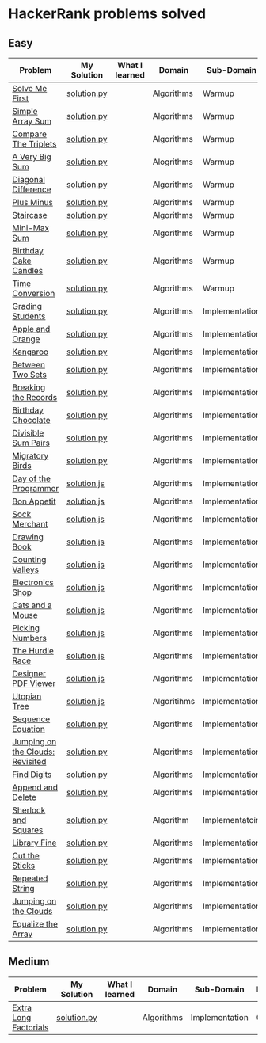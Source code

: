 # HackerRank problems solved

## Easy

| Problem                                                 | My Solution                        | What I learned | Domain      | Sub-Domain     | Date Solved |
| ------------------------------------------------------- | ---------------------------------- | -------------- | ----------- | -------------- | ----------- |
| [Solve Me First][1]                                     | [solution.py][2]                   |                | Algorithms  | Warmup         | 08/28/2019  |
| [Simple Array Sum][4]                                   | [solution.py][5]                   |                | Algorithms  | Warmup         | 08/28/2019  |
| [Compare The Triplets][7]                               | [solution.py][8]                   |                | Algorithms  | Warmup         | 08/28/2019  |
| [A Very Big Sum][10]                                    | [solution.py][11]                  |                | Alogrithms  | Warmup         | 08/29/2019  |
| [Diagonal Difference][14]                               | [solution.py][15]                  |                | Algorithms  | Warmup         | 08/30/2019  |
| [Plus Minus][17]                                        | [solution.py][18]                  |                | Algorithms  | Warmup         | 08/31/2019  |
| [Staircase][20]                                         | [solution.py][21]                  |                | Algorithms  | Warmup         | 08/31/2019  |
| [Mini-Max Sum][23]                                      | [solution.py][24]                  |                | Algorithms  | Warmup         | 09/01/2019  |
| [Birthday Cake Candles][26]                             | [solution.py][27]                  |                | Algorithms  | Warmup         | 09/01/2019  |
| [Time Conversion][29]                                   | [solution.py][30]                  |                | Algorithms  | Warmup         | 09/01/2019  |
| [Grading Students][32]                                  | [solution.py][33]                  |                | Algorithms  | Implementation | 09/01/2019  |
| [Apple and Orange][35]                                  | [solution.py][36]                  |                | Algorithms  | Implementation | 09/01/2019  |
| [Kangaroo][38]                                          | [solution.py][39]                  |                | Algorithms  | Implementation | 09/01/2019  |
| [Between Two Sets][41]                                  | [solution.py][42]                  |                | Algorithms  | Implementation | 09/01/2019  |
| [Breaking the Records][44]                              | [solution.py][45]                  |                | Algorithms  | Implementation | 09/01/2019  |
| [Birthday Chocolate][47]                                | [solution.py][48]                  |                | Algorithms  | Implementation | 09/01/2019  |
| [Divisible Sum Pairs][50]                               | [solution.py][51]                  |                | Algorithms  | Implementation | 09/01/2019  |
| [Migratory Birds][53]                                   | [solution.py][54]                  |                | Algorithms  | Implementation | 09/01/2019  |
| [Day of the Programmer][dayoftheprogrammer1]            | [solution.js][dayoftheprogrammer2] |                | Algorithms  | Implementation | 01/08/2020  |
| [Bon Appetit][bonappetit1]                              | [solution.js][bonappetit2]         |                | Algorithms  | Implementation | 01/08/2020  |
| [Sock Merchant][sockmerchant1]                          | [solution.js][sockmerchant2]       |                | Algorithms  | Implementation | 01/09/2020  |
| [Drawing Book][drawingbook1]                            | [solution.js][drawingbook2]        |                | Algorithms  | Implementation | 01/10/2020  |
| [Counting Valleys][countingvalleys1]                    | [solution.js][countingvalleys1]    |                | Algorithms  | Implementation | 01/11/2020  |
| [Electronics Shop][electronicsshop1]                    | [solution.js][electronicsshop2]    |                | Algorithms  | Implementation | 01/12/2020  |
| [Cats and a Mouse][catsandamouse1]                      | [solution.js][catsandamouse2]      |                | Algorithms  | Implementation | 01/13/2020  |
| [Picking Numbers][pickingnumbers1]                      | [solution.js][pickingnumbers2]     |                | Algorithms  | Implementation | 01/14/2020  |
| [The Hurdle Race][thehurdlerace1]                       | [solution.js][thehurdlerace2]      |                | Algorithms  | Implementation | 01/15/2020  |
| [Designer PDF Viewer][pdfviewer1]                       | [solution.js][pdfviewer2]          |                | Algorithms  | Implementation | 01/16/2020  |
| [Utopian Tree][utopiantree1]                            | [solution.js][utopiantree2]        |                | Algoritihms | Implementation | 01/17/2020  |
| [Sequence Equation][sequenceequation1]                  | [solution.py][sequenceequation2]   |                | Algorithms  | Implementation | 01/31/2020  |
| [Jumping on the Clouds: Revisited][jumpingontheclouds1] | [solution.py][jumpingontheclouds2] |                | Algorithms  | Implementation | 02/01/2020  |
| [Find Digits][finddigits1]                              | [solution.py][finddigits2]         |                | Algorithms  | Implementation | 02/02/2020  |
| [Append and Delete][appendanddelete1]                   | [solution.py][appendanddelete2]    |                | Algorithms  | Implementation | 02/03/2020  |
| [Sherlock and Squares][sherlockandsquares1]             | [solution.py][sherlockandsquares2] |                | Algorithm   | Implementatoin | 02/04/2020  |
| [Library Fine][libraryfine1]                            | [solution.py][libraryfine2]        |                | Algorithms  | Implementation | 02/06/2020  |
| [Cut the Sticks][cutthesticks1]                         | [solution.py][cutthesticks2]       |                | Algorithms  | Implementation | 02/07/2020  |
| [Repeated String][repeatedstring1]                      | [solution.py][repeatedstring2]     |                | Algorithms  | Implementation | 02/10/2020  |
| [Jumping on the Clouds][jumpontheclouds1]               | [solution.py][jumpontheclouds2]    |                | Algorithms  | Implementation | 02/11/2020  |
| [Equalize the Array][equalizethearray1]                 | [solution.py][equalizethearray2]   |                | Algorithms  | Implementation | 02/12/2020  |

## Medium

| Problem                                       | My Solution                         | What I learned | Domain     | Sub-Domain     | Date Solved |
| --------------------------------------------- | ----------------------------------- | -------------- | ---------- | -------------- | ----------- |
| [Extra Long Factorials][extralongfactorials1] | [solution.py][extralongfactorials2] |                | Algorithms | Implementation | 02/08/2020  |

[1]: https://www.hackerrank.com/challenges/solve-me-first/problem
[2]: ./Easy/SolveMeFirst/solution.py
[4]: https://www.hackerrank.com/challenges/simple-array-sum/problem
[5]: ./Easy/SimpleArraySum/solution.py
[7]: https://www.hackerrank.com/challenges/compare-the-triplets/problem
[8]: ./Easy/CompareTheTriplets/solution.py
[10]: https://www.hackerrank.com/challenges/a-very-big-sum/problem
[11]: ./Easy/AVeryBigSum/solution.py
[14]: https://www.hackerrank.com/challenges/diagonal-difference/problem
[15]: ./Easy/DiagonalDifference/solution.py
[17]: https://www.hackerrank.com/challenges/plus-minus/problem
[18]: ./Easy/PlusMinus/solution.py
[20]: https://www.hackerrank.com/challenges/staircase/problem
[21]: ./Easy/Staircase/solution.py
[23]: https://www.hackerrank.com/challenges/mini-max-sum/problem
[24]: ./Easy/MiniMaxSum/solution.py
[26]: https://www.hackerrank.com/challenges/birthday-cake-candles/problem
[27]: ./Easy/BirthdayCakeCandles/solution.py
[29]: https://www.hackerrank.com/challenges/time-conversion/problem
[30]: ./Easy/TimeConversion/solution.py
[32]: https://www.hackerrank.com/challenges/grading/problem
[33]: ./Easy/GradingStudents/solution.py
[35]: https://www.hackerrank.com/challenges/apple-and-orange/problem
[36]: ./Easy/AppleAndOrange/solution.py
[38]: https://www.hackerrank.com/challenges/kangaroo/problem
[39]: ./Easy/Kangaroo/solution.py
[41]: https://www.hackerrank.com/challenges/between-two-sets/problem
[42]: ./Easy/BetweenTwoSets/solution.py
[44]: https://www.hackerrank.com/challenges/breaking-best-and-worst-records/problem
[45]: ./Easy/BreakingTheRecords/solution.py
[47]: https://www.hackerrank.com/challenges/the-birthday-bar/problem
[48]: ./Easy/BirthdayChocolate/solution.py
[50]: https://www.hackerrank.com/challenges/divisible-sum-pairs/problem
[51]: ./Easy/DivisibleSumPairs/solution.py
[53]: https://www.hackerrank.com/challenges/migratory-birds/problem
[54]: ./Easy/MigratoryBirds/solution.py
[dayoftheprogrammer1]: https://www.hackerrank.com/challenges/day-of-the-programmer/problem
[dayoftheprogrammer2]: ./Easy/DayOfTheProgrammer/solution.js
[bonappetit1]: https://www.hackerrank.com/challenges/bon-appetit/problem
[bonappetit2]: ./Easy/BonAppetit/solution.js
[sockmerchant1]: https://www.hackerrank.com/challenges/sock-merchant/problem
[sockmerchant2]: ./Easy/SockMerchant/solution.js
[drawingbook1]: https://www.hackerrank.com/challenges/drawing-book/problem
[drawingbook2]: ./Easy/DrawingBook/solution.js
[countingvalleys1]: https://www.hackerrank.com/challenges/counting-valleys/problem
[countingvalleys2]: ./Easy/CountingValleys/solution.js
[electronicsshop1]: https://www.hackerrank.com/challenges/electronics-shop/problem
[electronicsshop2]: ./Easy/ElectronicsShop/solution.js
[catsandamouse1]: https://www.hackerrank.com/challenges/cats-and-a-mouse/problem
[catsandamouse2]: ./Easy/CatsAndAMouse/solution.js
[pickingnumbers1]: https://www.hackerrank.com/challenges/picking-numbers/problem
[pickingnumbers2]: ./Easy/PickingNumbers/solution.js
[thehurdlerace1]: https://www.hackerrank.com/challenges/the-hurdle-race/problem
[thehurdlerace2]: ./Easy/TheHurdleRace/solution.js
[pdfviewer1]: https://www.hackerrank.com/challenges/designer-pdf-viewer/problem
[pdfviewer2]: ./Easy/DesignerPDFViewer/solution.js
[utopiantree1]: https://www.hackerrank.com/challenges/utopian-tree/problem
[utopiantree2]: ./Easy/UtopianTree/solution.js
[sequenceequation1]: https://www.hackerrank.com/challenges/permutation-equation/problem
[sequenceequation2]: ./Easy/SequenceEquation/solution.py
[jumpingontheclouds1]: https://www.hackerrank.com/challenges/jumping-on-the-clouds-revisited/problem
[jumpingontheclouds2]: ./Easy/JumpingOnTheCloudsRevisited/solution.py
[finddigits1]: https://www.hackerrank.com/challenges/find-digits/problem
[finddigits2]: ./Easy/FindDigits/solution.py
[appendanddelete1]: https://www.hackerrank.com/challenges/append-and-delete/problem
[appendanddelete2]: ./Easy/AppendAndDelete/solution.py
[sherlockandsquares1]: https://www.hackerrank.com/challenges/sherlock-and-squares/problem
[sherlockandsquares2]: ./Easy/SherlockAndSquares/solution.py
[libraryfine1]: https://www.hackerrank.com/challenges/library-fine/problem
[libraryfine2]: ./Easy/LibraryFine/solution.py
[cutthesticks1]: https://www.hackerrank.com/challenges/cut-the-sticks/problem
[cutthesticks2]: ./Easy/CutTheSticks/solution.py
[extralongfactorials1]: https://www.hackerrank.com/challenges/extra-long-factorials/problem
[extralongfactorials2]: ./Medium/ExtraLongFactorials/solution.py
[repeatedstring1]: https://www.hackerrank.com/challenges/repeated-string/problem
[repeatedstring2]: ./Easy/RepeatedString/solution.py
[jumpontheclouds1]: https://www.hackerrank.com/challenges/jumping-on-the-clouds/problem
[jumpontheclouds2]: ./Easy/JumpingOnTheClouds/solution.py
[equalizethearray1]: https://www.hackerrank.com/challenges/equality-in-a-array/problem
[equalizethearray2]: ./Easy/EqualizeTheAray/solution.py
